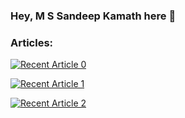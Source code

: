 ### Hey, M S Sandeep Kamath here 👋

### Articles:

<a target="_blank" href="https://medium.com/@msandeepcip/volley-glide-the-match-made-in-heaven-36e1ac6fbb9f"><img src="https://github-readme-medium-recent-article.vercel.app/medium/@msandeepcip/0" alt="Recent Article 0"> 

<a target="_blank" href="https://medium.com/@msandeepcip/why-view-binding-over-findviewbyid-in-android-9cbbaef2c7ef"><img src="https://github-readme-medium-recent-article.vercel.app/medium/@msandeepcip/1" alt="Recent Article 1"> 

<a target="_blank" href="https://medium.com/@msandeepcip/why-kotlin-over-java-336c50fef9ed"><img src="https://github-readme-medium-recent-article.vercel.app/medium/@msandeepcip/2" alt="Recent Article 2"> 
  

